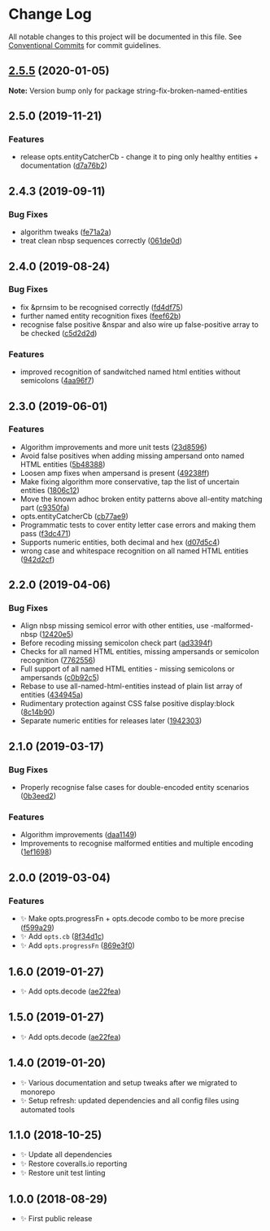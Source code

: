 # Change Log

All notable changes to this project will be documented in this file.
See [Conventional Commits](https://conventionalcommits.org) for commit guidelines.

## [2.5.5](https://gitlab.com/codsen/codsen/compare/string-fix-broken-named-entities@2.5.4...string-fix-broken-named-entities@2.5.5) (2020-01-05)

**Note:** Version bump only for package string-fix-broken-named-entities





## 2.5.0 (2019-11-21)

### Features

- release opts.entityCatcherCb - change it to ping only healthy entities + documentation ([d7a76b2](https://gitlab.com/codsen/codsen/commit/d7a76b2948da41eec6054579b51ad595c07af965))

## 2.4.3 (2019-09-11)

### Bug Fixes

- algorithm tweaks ([fe71a2a](https://gitlab.com/codsen/codsen/commit/fe71a2a))
- treat clean nbsp sequences correctly ([061de0d](https://gitlab.com/codsen/codsen/commit/061de0d))

## 2.4.0 (2019-08-24)

### Bug Fixes

- fix &prnsim to be recognised correctly ([fd4df75](https://gitlab.com/codsen/codsen/commit/fd4df75))
- further named entity recognition fixes ([feef62b](https://gitlab.com/codsen/codsen/commit/feef62b))
- recognise false positive &nspar and also wire up false-positive array to be checked ([c5d2d2d](https://gitlab.com/codsen/codsen/commit/c5d2d2d))

### Features

- improved recognition of sandwitched named html entities without semicolons ([4aa96f7](https://gitlab.com/codsen/codsen/commit/4aa96f7))

## 2.3.0 (2019-06-01)

### Features

- Algorithm improvements and more unit tests ([23d8596](https://gitlab.com/codsen/codsen/commit/23d8596))
- Avoid false positives when adding missing ampersand onto named HTML entities ([5b48388](https://gitlab.com/codsen/codsen/commit/5b48388))
- Loosen amp fixes when ampersand is present ([49238ff](https://gitlab.com/codsen/codsen/commit/49238ff))
- Make fixing algorithm more conservative, tap the list of uncertain entities ([1806c12](https://gitlab.com/codsen/codsen/commit/1806c12))
- Move the known adhoc broken entity patterns above all-entity matching part ([c9350fa](https://gitlab.com/codsen/codsen/commit/c9350fa))
- opts.entityCatcherCb ([cb77ae9](https://gitlab.com/codsen/codsen/commit/cb77ae9))
- Programmatic tests to cover entity letter case errors and making them pass ([f3dc471](https://gitlab.com/codsen/codsen/commit/f3dc471))
- Supports numeric entities, both decimal and hex ([d07d5c4](https://gitlab.com/codsen/codsen/commit/d07d5c4))
- wrong case and whitespace recognition on all named HTML entities ([942d2cf](https://gitlab.com/codsen/codsen/commit/942d2cf))

## 2.2.0 (2019-04-06)

### Bug Fixes

- Align nbsp missing semicol error with other entities, use -malformed-nbsp ([12420e5](https://gitlab.com/codsen/codsen/commit/12420e5))
- Before recoding missing semicolon check part ([ad3394f](https://gitlab.com/codsen/codsen/commit/ad3394f))
- Checks for all named HTML entities, missing ampersands or semicolon recognition ([7762556](https://gitlab.com/codsen/codsen/commit/7762556))
- Full support of all named HTML entities - missing semicolons or ampersands ([c0b92c5](https://gitlab.com/codsen/codsen/commit/c0b92c5))
- Rebase to use all-named-html-entities instead of plain list array of entities ([434945a](https://gitlab.com/codsen/codsen/commit/434945a))
- Rudimentary protection against CSS false positive display:block ([8c14b90](https://gitlab.com/codsen/codsen/commit/8c14b90))
- Separate numeric entities for releases later ([1942303](https://gitlab.com/codsen/codsen/commit/1942303))

## 2.1.0 (2019-03-17)

### Bug Fixes

- Properly recognise false cases for double-encoded entity scenarios ([0b3eed2](https://gitlab.com/codsen/codsen/commit/0b3eed2))

### Features

- Algorithm improvements ([daa1149](https://gitlab.com/codsen/codsen/commit/daa1149))
- Improvements to recognise malformed entities and multiple encoding ([1ef1698](https://gitlab.com/codsen/codsen/commit/1ef1698))

## 2.0.0 (2019-03-04)

### Features

- ✨ Make opts.progressFn + opts.decode combo to be more precise ([f599a29](https://gitlab.com/codsen/codsen/commit/f599a29))
- ✨ Add `opts.cb` ([8f34d1c](https://gitlab.com/codsen/codsen/commit/8f34d1c))
- ✨ Add `opts.progressFn` ([869e3f0](https://gitlab.com/codsen/codsen/commit/869e3f0))

## 1.6.0 (2019-01-27)

- ✨ Add opts.decode ([ae22fea](https://gitlab.com/codsen/codsen/tree/master/packages/string-fix-broken-named-entities/commits/ae22fea))

## 1.5.0 (2019-01-27)

- ✨ Add opts.decode ([ae22fea](https://gitlab.com/codsen/codsen/tree/master/packages/string-fix-broken-named-entities/commits/ae22fea))

## 1.4.0 (2019-01-20)

- ✨ Various documentation and setup tweaks after we migrated to monorepo
- ✨ Setup refresh: updated dependencies and all config files using automated tools

## 1.1.0 (2018-10-25)

- ✨ Update all dependencies
- ✨ Restore coveralls.io reporting
- ✨ Restore unit test linting

## 1.0.0 (2018-08-29)

- ✨ First public release
